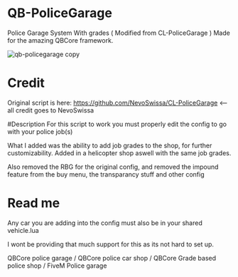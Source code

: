 # QB-PoliceGarage
Police Garage System With grades ( Modified from CL-PoliceGarage ) Made for the amazing QBCore framework.

![qb-policegarage copy](https://user-images.githubusercontent.com/91357757/167039816-bf63af8c-97dd-4725-ab05-aaf7d5051e46.png)
# Credit

Original script is here: https://github.com/NevoSwissa/CL-PoliceGarage <-- all credit goes to NevoSwissa

#Description
For this script to work you must properly edit the config to go with your police job(s)

What I added was the ability to add job grades to the shop, for further customizability. Added in a helicopter shop aswell with the same job grades.

Also removed the RBG for the original config, and removed the impound feature from the buy menu, the transparancy stuff and other config

# Read me
Any car you are adding into the config must also be in your shared vehicle.lua

I wont be providing that much support for this as its not hard to set up.

QBCore police garage / QBCore police car shop / QBCore Grade based police shop / FiveM Police garage
